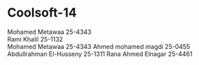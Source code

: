 Coolsoft-14
===========
Mohamed Metawaa 25-4343 <br>
Rami Khalil 25-1132 <br>
Mohamed Metawaa 25-4343
Ahmed mohamed magdi 25-0455
Abdullrahman El-Husseny 25-1311
Rana Ahmed Elnagar  25-4461

